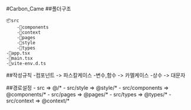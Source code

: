 #Carbon_Came
##폴더구조
```
📦src
    -📂components
    -📂context
    -📂pages
    -📂style
    -📂types
-📜app.tsx
-📜main.tsx
-📜vite-env.d.ts
```

##작성규칙
-컴포넌트   -> 파스칼케이스
-변수,함수  -> 카멜케이스
-상수       -> 대문자


##경로설정
    - src => @/*
    - src/style => @style/*
    - src/components => @components/*
    - src/pages => @pages/*
    - src/types => @types/*
    - src/context => @context/*


